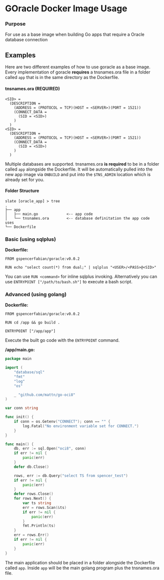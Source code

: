 # GOracle Docker Image Usage


### Purpose
For use as a base image when building Go apps that require a Oracle database connection


## Examples
Here are two different examples of how to use goracle as a base image. Every implementation of goracle **requires** a tnsnames.ora file in a folder called `app` that is in the same directory as the Dockerfile.


#### tnsnames.ora (REQUIRED)
```
<SID> =
  (DESCRIPTION =
    (ADDRESS = (PROTOCOL = TCP)(HOST = <SERVER>)(PORT = 1521))
    (CONNECT_DATA =
      (SID = <SID>)
    )
  )
<SID> =
  (DESCRIPTION =
    (ADDRESS = (PROTOCOL = TCP)(HOST = <SERVER>)(PORT = 1521))
    (CONNECT_DATA =
      (SID = <SID>)
    )
  )
```
Multiple databases are supported. tnsnames.ora **is required** to be in a folder called `app` alongside the Dockerfile. It will be automatically pulled into the new app image via `ONBUILD` and put into the `$TNS_ADMIN` location which is already set for you.


#### Folder Structure
```
slate [oracle_app] ≻ tree
.
├── app
│   ├── main.go             <-- app code
│   └── tnsnames.ora        <-- database definitation the app code uses
└── Dockerfile
```


### Basic (using sqlplus)
**Dockerfile:**
```docker
FROM gspencerfabian/goracle:v0.0.2

RUN echo "select count(*) from dual;" | sqlplus "<USER>/<PASS>@<SID>"
```
You can use `RUN <command>` for inline sqlplus invoking. Alternatively you can use `ENTRYPOINT ["/path/to/bash.sh"]` to execute a bash script.


### Advanced (using golang)
**Dockerfile:**
```docker
FROM gspencerfabian/goracle:v0.0.2

RUN cd /app && go build .

ENTRYPOINT ["/app/app"]
```
Execute the built go code with the `ENTRYPOINT` command.


**/app/main.go:**
```go
package main

import (
	"database/sql"
	"fmt"
	"log"
	"os"

	_ "github.com/mattn/go-oci8"
)

var conn string

func init() {
	if conn = os.Getenv("CONNECT"); conn == "" {
		log.Fatal("No environment variable set for CONNECT.")
	}
}

func main() {
	db, err := sql.Open("oci8", conn)
	if err != nil {
		panic(err)
	}
	defer db.Close()

	rows, err := db.Query("select TS from spencer_test")
	if err != nil {
		panic(err)
	}
	defer rows.Close()
	for rows.Next() {
		var ts string
		err = rows.Scan(&ts)
		if err != nil {
			panic(err)
		}
		fmt.Println(ts)
	}
	err = rows.Err()
	if err != nil {
		panic(err)
	}
}
```
The main application should be placed in a folder alongside the Dockerfile called `app`. Inside `app` will be the main golang program plus the tnsnames.ora file.
